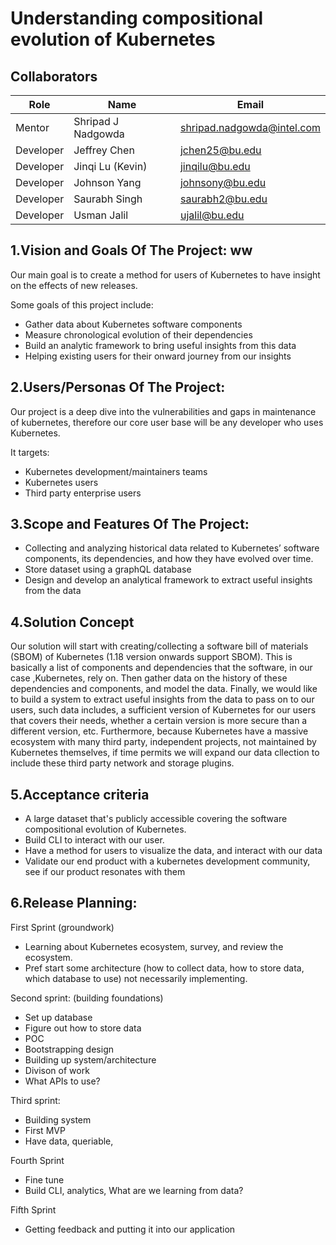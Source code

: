 # Understanding compositional evolution of Kubernetes

## Collaborators

| Role      | Name               | Email                      |
| --------- | ------------------ | -------------------------- |
| Mentor    | Shripad J Nadgowda | shripad.nadgowda@intel.com |
| Developer | Jeffrey Chen       | jchen25@bu.edu             |
| Developer | Jinqi Lu (Kevin)   | jinqilu@bu.edu             |
| Developer | Johnson Yang       | johnsony@bu.edu            |
| Developer | Saurabh Singh      | saurabh2@bu.edu            |
| Developer | Usman Jalil        | ujalil@bu.edu              |


## 1.Vision and Goals Of The Project: ww
Our main goal is to create a method for users of Kubernetes to have insight on the effects of new releases. 

Some goals of this project include:
- Gather data about Kubernetes software components 
- Measure chronological evolution of their dependencies
- Build an analytic framework to bring useful insights from this data
- Helping existing users for their onward journey from our insights

## 2.Users/Personas Of The Project:
Our project is a deep dive into the vulnerabilities and gaps in maintenance of kubernetes, therefore our core user base will be any developer who uses Kubernetes.

It targets:
- Kubernetes development/maintainers teams
- Kubernetes users
- Third party enterprise users

## 3.Scope and Features Of The Project:
- Collecting and analyzing historical data related to Kubernetes’ software components, its dependencies, and how they have evolved over time. 
- Store dataset using a graphQL database
- Design and develop an analytical framework to extract useful insights from the data

## 4.Solution Concept
Our solution will start with creating/collecting a software bill of materials (SBOM) of Kubernetes (1.18 version onwards support SBOM).
This is basically a list of components and dependencies that the software, in our case ,Kubernetes, rely on. 
Then gather data on the history of these dependencies and components, and model the data. 
Finally, we would like to build a system to extract useful insights from the data to pass on to our users, such data includes, a sufficient version of Kubernetes for our users that covers their needs, whether a certain version is more secure than a different version, etc. 
Furthermore, because Kubernetes have a massive ecosystem with many third party, independent projects, not maintained by Kubernetes themselves, if time permits we will expand our data cllection to include these third party network and storage plugins.

## 5.Acceptance criteria
- A large dataset that's publicly accessible covering the software compositional evolution of Kubernetes. 
- Build CLI to interact with our user. 
- Have a method for users to visualize the data, and interact with our data
- Validate our end product with a kubernetes development community, see if our product resonates with them

## 6.Release Planning:
First Sprint (groundwork)
- Learning about Kubernetes ecosystem, survey, and review the ecosystem.
- Pref start some architecture (how to collect data, how to store data, which database to use) not necessarily implementing.

Second sprint: (building foundations)
- Set up database
- Figure out how to store data
- POC
- Bootstrapping design
- Building up system/architecture
- Divison of work
- What APIs to use?

Third sprint:  
- Building system 
- First MVP
- Have data, queriable, 

Fourth Sprint
- Fine tune 
- Build CLI, analytics, What are we learning from data?

Fifth Sprint
- Getting feedback and putting it into our application
